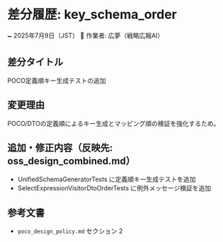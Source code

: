 # 差分履歴: key_schema_order

🗕 2025年7月9日（JST）
🧐 作業者: 広夢（戦略広報AI）

## 差分タイトル
POCO定義順キー生成テストの追加

## 変更理由
POCO/DTOの定義順によるキー生成とマッピング順の検証を強化するため。

## 追加・修正内容（反映先: oss_design_combined.md）
- UnifiedSchemaGeneratorTests に定義順キー生成テストを追加
- SelectExpressionVisitorDtoOrderTests に例外メッセージ検証を追加

## 参考文書
- `poco_design_policy.md` セクション 2
